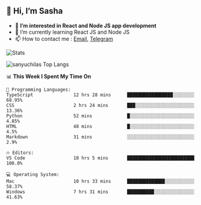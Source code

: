 ## 👋 Hi, I’m Sasha

- 👀 **I’m interested in React and Node JS app development** 
- 🌱 I’m currently learning React JS and Node JS
- 📫 How to contact me : [Email](mailto:sanyuchilas@gmail.com), [Telegram](https://t.me/sanyuchilas)

![Stats](https://github-readme-stats.vercel.app/api?username=sanyuchilas&show_icons=true&theme=react&hide=issues&count_private=true&layout=compact)

![sanyuchilas Top Langs](https://github-readme-stats.vercel.app/api/top-langs/?username=sanyuchilas&theme=react&hide_border=true&include_all_commits=true&count_private=true)

<!--START_SECTION:waka-->
📊 **This Week I Spent My Time On** 

```text
💬 Programming Languages: 
TypeScript               12 hrs 28 mins      █████████████████░░░░░░░░   68.95% 
CSS                      2 hrs 24 mins       ███░░░░░░░░░░░░░░░░░░░░░░   13.36% 
Python                   52 mins             █░░░░░░░░░░░░░░░░░░░░░░░░   4.85% 
HTML                     48 mins             █░░░░░░░░░░░░░░░░░░░░░░░░   4.5% 
Markdown                 31 mins             ░░░░░░░░░░░░░░░░░░░░░░░░░   2.9%

🔥 Editors: 
VS Code                  18 hrs 5 mins       █████████████████████████   100.0%

💻 Operating System: 
Mac                      10 hrs 33 mins      ██████████████░░░░░░░░░░░   58.37% 
Windows                  7 hrs 31 mins       ██████████░░░░░░░░░░░░░░░   41.63%

```


<!--END_SECTION:waka-->
